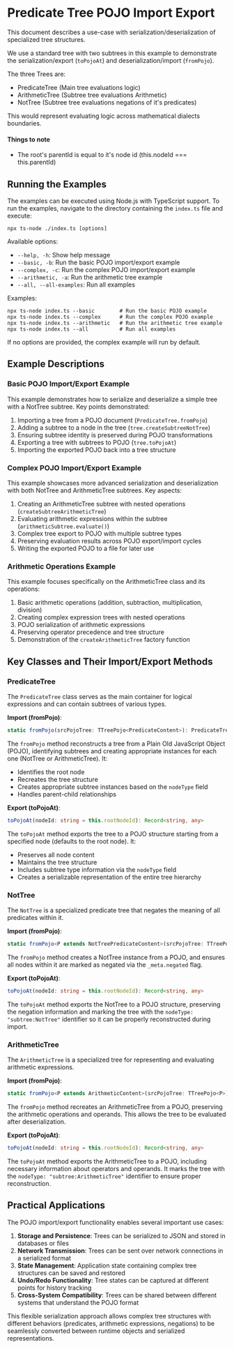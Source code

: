 # Predicate Tree POJO Import Export

This document describes a use-case with serialization/deserialization of specialized tree structures.

We use a standard tree with two subtrees in this example to demonstrate the serialization/export (`toPojoAt`) and deserialization/import (`fromPojo`).

The three Trees are:

- PredicateTree (Main tree evaluations logic)
- ArithmeticTree (Subtree tree evaluations Arithmetic)
- NotTree (Subtree tree evaluations negations of it's predicates)

This would represent evaluating logic across mathematical dialects boundaries.

#### Things to note

- The root's parentId is equal to it's node id (this.nodeId === this.parentId)

## Running the Examples

The examples can be executed using Node.js with TypeScript support. To run the examples, navigate to the directory containing the `index.ts` file and execute:

```
npx ts-node ./index.ts [options]
```

Available options:

- `--help, -h`: Show help message
- `--basic, -b`: Run the basic POJO import/export example
- `--complex, -c`: Run the complex POJO import/export example
- `--arithmetic, -a`: Run the arithmetic tree example
- `--all, --all-examples`: Run all examples

Examples:

```
npx ts-node index.ts --basic        # Run the basic POJO example
npx ts-node index.ts --complex      # Run the complex POJO example
npx ts-node index.ts --arithmetic   # Run the arithmetic tree example
npx ts-node index.ts --all          # Run all examples
```

If no options are provided, the complex example will run by default.

## Example Descriptions

### Basic POJO Import/Export Example

This example demonstrates how to serialize and deserialize a simple tree with a NotTree subtree. Key points demonstrated:

1. Importing a tree from a POJO document (`PredicateTree.fromPojo`)
2. Adding a subtree to a node in the tree (`tree.createSubtreeNotTree`)
3. Ensuring subtree identity is preserved during POJO transformations
4. Exporting a tree with subtrees to POJO (`tree.toPojoAt`)
5. Importing the exported POJO back into a tree structure

### Complex POJO Import/Export Example

This example showcases more advanced serialization and deserialization with both NotTree and ArithmeticTree subtrees. Key aspects:

1. Creating an ArithmeticTree subtree with nested operations (`createSubtreeArithmeticTree`)
2. Evaluating arithmetic expressions within the subtree (`arithmeticSubtree.evaluate()`)
3. Complex tree export to POJO with multiple subtree types
4. Preserving evaluation results across POJO export/import cycles
5. Writing the exported POJO to a file for later use

### Arithmetic Operations Example

This example focuses specifically on the ArithmeticTree class and its operations:

1. Basic arithmetic operations (addition, subtraction, multiplication, division)
2. Creating complex expression trees with nested operations
3. POJO serialization of arithmetic expressions
4. Preserving operator precedence and tree structure
5. Demonstration of the `createArithmeticTree` factory function

## Key Classes and Their Import/Export Methods

### PredicateTree

The `PredicateTree` class serves as the main container for logical expressions and can contain subtrees of various types.

**Import (fromPojo)**:

```typescript
static fromPojo(srcPojoTree: TTreePojo<PredicateContent>): PredicateTree
```

The `fromPojo` method reconstructs a tree from a Plain Old JavaScript Object (POJO), identifying subtrees and creating appropriate instances for each one (NotTree or ArithmeticTree). It:

- Identifies the root node
- Recreates the tree structure
- Creates appropriate subtree instances based on the `nodeType` field
- Handles parent-child relationships

**Export (toPojoAt)**:

```typescript
toPojoAt(nodeId: string = this.rootNodeId): Record<string, any>
```

The `toPojoAt` method exports the tree to a POJO structure starting from a specified node (defaults to the root node). It:

- Preserves all node content
- Maintains the tree structure
- Includes subtree type information via the `nodeType` field
- Creates a serializable representation of the entire tree hierarchy

### NotTree

The `NotTree` is a specialized predicate tree that negates the meaning of all predicates within it.

**Import (fromPojo)**:

```typescript
static fromPojo<P extends NotTreePredicateContent>(srcPojoTree: TTreePojo<P>): NotTree
```

The `fromPojo` method creates a NotTree instance from a POJO, and ensures all nodes within it are marked as negated via the `_meta.negated` flag.

**Export (toPojoAt)**:

```typescript
toPojoAt(nodeId: string = this.rootNodeId): Record<string, any>
```

The `toPojoAt` method exports the NotTree to a POJO structure, preserving the negation information and marking the tree with the `nodeType: "subtree:NotTree"` identifier so it can be properly reconstructed during import.

### ArithmeticTree

The `ArithmeticTree` is a specialized tree for representing and evaluating arithmetic expressions.

**Import (fromPojo)**:

```typescript
static fromPojo<P extends ArithmeticContent>(srcPojoTree: TTreePojo<P>): ArithmeticTree
```

The `fromPojo` method recreates an ArithmeticTree from a POJO, preserving the arithmetic operations and operands. This allows the tree to be evaluated after deserialization.

**Export (toPojoAt)**:

```typescript
toPojoAt(nodeId: string = this.rootNodeId): Record<string, any>
```

The `toPojoAt` method exports the ArithmeticTree to a POJO, including necessary information about operators and operands. It marks the tree with the `nodeType: "subtree:ArithmeticTree"` identifier to ensure proper reconstruction.

## Practical Applications

The POJO import/export functionality enables several important use cases:

1. **Storage and Persistence**: Trees can be serialized to JSON and stored in databases or files
2. **Network Transmission**: Trees can be sent over network connections in a serialized format
3. **State Management**: Application state containing complex tree structures can be saved and restored
4. **Undo/Redo Functionality**: Tree states can be captured at different points for history tracking
5. **Cross-System Compatibility**: Trees can be shared between different systems that understand the POJO format

This flexible serialization approach allows complex tree structures with different behaviors (predicates, arithmetic expressions, negations) to be seamlessly converted between runtime objects and serialized representations.

